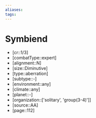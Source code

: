 ```yaml
---
aliases: 
tags: 
---
```


# Symbiend

- [cr::1/3]
- [combatType::expert]
- [alignment::N]
- [size::Diminutive]
- [type::aberration]
- [subtype::-]
- [environment::any]
- [climate::any]
- [planet::-]
- [organization::['solitary', 'group(3-4)']]
- [source::AA]
- [page::112]
